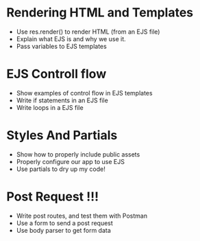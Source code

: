 # Rendering HTML and Templates 

* Use res.render() to render HTML (from an EJS file)
* Explain what EJS is and why we use it.
* Pass variables to EJS templates

# EJS Controll flow 

* Show examples of control flow in EJS templates
* Write if statements in an EJS file
* Write loops in a EJS file 

# Styles And Partials

* Show how to properly include public assets
* Properly configure our app to use EJS
* Use partials to dry up my code!


# Post Request !!!

* Write post routes, and test them with Postman
* Use a form to send a post request
* Use body parser to get form data



